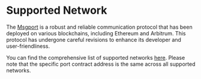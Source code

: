 # Supported Network

The [Msgport](../index.md) is a robust and reliable communication protocol that has been deployed on various blockchains, including Ethereum and Arbitrum. This protocol has undergone careful revisions to enhance its developer and user-friendliness.

You can find the comprehensive list of supported networks [here](https://github.com/msgport/msgport/blob/main/SUPPORTED.md). Please note that the specific port contract address is the same across all supported networks.